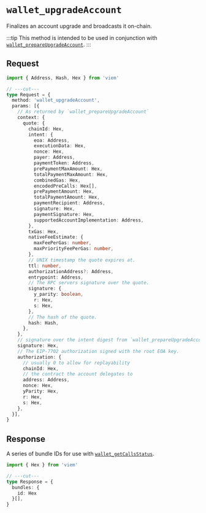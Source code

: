# `wallet_upgradeAccount`

Finalizes an account upgrade and broadcasts it on-chain.

:::tip
This method is intended to be used in conjunction with [`wallet_prepareUpgradeAccount`](/rpc-server/wallet_prepareUpgradeAccount).
:::

## Request

```ts twoslash
import { Address, Hash, Hex } from 'viem'

// ---cut---
type Request = {
  method: 'wallet_upgradeAccount',
  params: [{
    // As returned by `wallet_prepareUpgradeAccount`
    context: {
      quote: {
        chainId: Hex,
        intent: {
          eoa: Address,
          executionData: Hex,
          nonce: Hex,
          payer: Address,
          paymentToken: Address,
          prePaymentMaxAmount: Hex,
          totalPaymentMaxAmount: Hex,
          combinedGas: Hex,
          encodedPreCalls: Hex[],
          prePaymentAmount: Hex,
          totalPaymentAmount: Hex,
          paymentRecipient: Address,
          signature: Hex,
          paymentSignature: Hex,
          supportedAccountImplementation: Address,
        },
        txGas: Hex,
        nativeFeeEstimate: {
          maxFeePerGas: number,
          maxPriorityFeePerGas: number,
        },
        // UNIX timestamp the quote expires at.
        ttl: number,
        authorizationAddress?: Address,
        entrypoint: Address,
        // The RPC servers signature over the quote.
        signature: {
          y_parity: boolean,
          r: Hex,
          s: Hex,
        },
        // The hash of the quote.
        hash: Hash,
      },
    },
    // signature over the intent digest from `wallet_prepareUpgradeAccount`
    signature: Hex,
    // The EIP-7702 authorization signed with the root EOA key.
    authorization: {
      // usually 0 to allow for replayability
      chainId: Hex,
      // the contract the account delegates to
      address: Address,
      nonce: Hex,
      yParity: Hex,
      r: Hex,
      s: Hex,
    },
  }],
}
```

## Response

A series of bundle IDs for use with [`wallet_getCallsStatus`].

```ts twoslash
import { Hex } from 'viem'

// ---cut---
type Response = {
  bundles: {
    id: Hex
  }[],
}
```

[`wallet_getCallsStatus`]: /rpc-server/wallet_getCallsStatus
